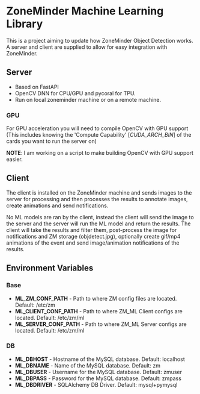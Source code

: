 # ZoneMinder Machine Learning Library 
This is a project aiming to update how ZoneMinder Object Detection works. 
A server and client are supplied to allow for easy integration with ZoneMinder. 
## Server
- Based on FastAPI
- OpenCV DNN for CPU/GPU and pycoral for TPU. 
- Run on local zoneminder machine or on a remote machine. 
### GPU
For GPU acceleration you will need to compile OpenCV with GPU support (This includes knowing the 'Compute Capability' [_CUDA_ARCH_BIN_] of the cards you want to run the server on)

__NOTE__: I am working on a script to make building OpenCV with GPU support easier.

## Client
The client is installed on the ZoneMinder machine and sends images to the server for processing and then processes the results to annotate images, create animations and send notifications.


No ML models are ran by the client, instead the client will send the image to the server and the server will run the ML model and return the results. The client will take the results and filter them, post-process the image for notifications and ZM storage (objdetect.jpg), optionally create gif/mp4 animations of the event and send image/animation notifications of the results.

## Environment Variables
### Base
- __ML_ZM_CONF_PATH__ - Path to where ZM config files are located. Default: /etc/zm
- __ML_CLIENT_CONF_PATH__ - Path to where ZM_ML Client configs are located. Default: /etc/zm/ml
- __ML_SERVER_CONF_PATH__ - Path to where ZM_ML Server configs are located. Default: /etc/zm/ml
### DB
- __ML_DBHOST__ - Hostname of the MySQL database. Default: localhost
- __ML_DBNAME__ - Name of the MySQL database. Default: zm
- __ML_DBUSER__ - Username for the MySQL database. Default: zmuser
- __ML_DBPASS__ - Password for the MySQL database. Default: zmpass
- __ML_DBDRIVER__ - SQLAlchemy DB Driver. Default: mysql+pymysql
